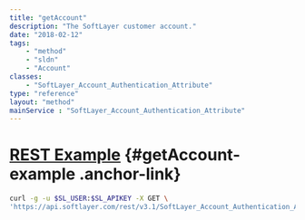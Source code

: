 ```yaml
---
title: "getAccount"
description: "The SoftLayer customer account."
date: "2018-02-12"
tags:
    - "method"
    - "sldn"
    - "Account"
classes:
    - "SoftLayer_Account_Authentication_Attribute"
type: "reference"
layout: "method"
mainService : "SoftLayer_Account_Authentication_Attribute"
---
```


# [REST Example](#getAccount-example) <a href="/article/rest/"><i class="fas fa-question"></i></a> {#getAccount-example .anchor-link} 
```bash
curl -g -u $SL_USER:$SL_APIKEY -X GET \
'https://api.softlayer.com/rest/v3.1/SoftLayer_Account_Authentication_Attribute/{SoftLayer_Account_Authentication_AttributeID}/getAccount'
```
